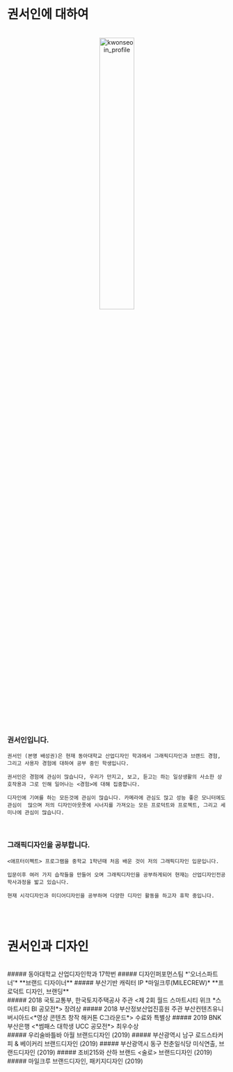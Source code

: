 
# 권서인에 대하여



<br>

<center><img src="https://user-images.githubusercontent.com/59531320/71925402-4fcec480-31d4-11ea-9668-45674c39b1a6.jpg" width="40%" height="40%" title="권서인의 초상  (2020, 캔버스에 유채)" alt="kwonseoin_profile"></img></center>
<br>



### 권서인입니다.

`권서인 (본명 배성권)은 현재 동아대학교 산업디자인 학과에서 그래픽디자인과 브랜드 경험, 그리고 사용자 경험에 대하여 공부 중인 학생입니다.`

`권서인은 경험에 관심이 많습니다, 우리가 만지고, 보고, 듣고는 하는 일상생활의 사소한 상호작용과 그로 인해 일어나는 <경험>에 대해 집중합니다.`

`디자인에 기여를 하는 모든것에 관심이 많습니다. 카메라에 관심도 많고 성능 좋은 모니터에도 관심이  많으며 저의 디자인아웃풋에 시너지를 가져오는 모든 프로덕트와 프로젝트, 그리고 세미나에 관심이 많습니다.`


 <br>

### 그래픽디자인을 공부합니다.

`<애프터이펙트> 프로그램을 중학교 1학년때 처음 배운 것이 저의 그래픽디자인 입문입니다.`

`입문이후 여러 가지 습작들을 만들어 오며 그래픽디자인을 공부하게되어
현재는 산업디자인전공 학사과정을 밟고 있습니다.`

`현재 시각디자인과 미디어디자인을 공부하며
다양한 디자인 활동을 하고자 휴학 중입니다.`

<br>
<br>

# 권서인과 디자인
<br>
##### 동아대학교 산업디자인학과 17학번
##### 디자인퍼포먼스팀 *'오너스파트너'* **브랜드 디자이너**
##### 부산기반 캐릭터 IP *마일크루(MILECREW)* **프로덕트 디자인, 브랜딩**
<br>
##### 2018 국토교통부, 한국토지주택공사 주관 <제 2회 월드 스마트시티 위크 *스마트시티 BI 공모전*>  장려상
##### 2018 부산정보산업진흥원 주관 부산컨텐츠유니버시아드<*영상 콘텐츠 창작 해커톤 C그라운드*> 수료와 특별상
##### 2019 BNK부산은행 <*썸패스 대학생 UCC 공모전*> 최우수상
<br>
##### 우리술바틀바 아월 브랜드디자인 (2019)
##### 부산광역시 남구 로드스타커피 & 베이커리 브랜드디자인 (2019)
##### 부산광역시 동구 천춘일식당 미식연출, 브랜드디자인 (2019)
##### 조비215와 산하 브랜드 <술로> 브랜드디자인 (2019)
##### 마일크루 브랜드디자인, 패키지디자인 (2019)